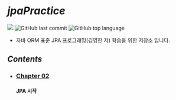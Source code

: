 # *jpaPractice*

![](https://img.shields.io/badge/start%20date%20%20-23.12.26-green?style=flat-square&logo=start) ![GitHub last commit](https://img.shields.io/github/last-commit/ichanguk/jpaPractice?style=flat-square) ![GitHub top language](https://img.shields.io/github/languages/top/ichanguk/jpaPractice?color=orange&logo=java&style=flat-square)


- 자바 ORM 표준 JPA 프로그래밍(김영한 저) 학습을 위한 저장소 입니다.

## *Contents*

- ### [Chapter 02]( https://github.com/ichanguk/jpaPractice/tree/main/chapter02 )

  #### JPA 시작